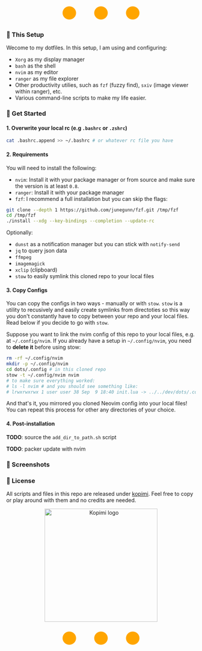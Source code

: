 <div align="center"; style="text-align:center; font-size: 48px; line-height: 1; margin: 20px 0; color: orange;">
  &#x25CF;&nbsp;&nbsp;&nbsp;&#x25CF;&nbsp;&nbsp;&nbsp;&#x25CF;
</div>


### :large_orange_diamond: This Setup

Wecome to my dotfiles.
In this setup, I am using and configuring:

* `Xorg` as my display manager 
* `bash` as the shell
* `nvim` as my editor 
* `ranger` as my file explorer
* Other productivity utilies, such as `fzf` (fuzzy find), `sxiv` (image viewer
within ranger), etc.
* Various command-line scripts to make my life easier.

### :large_orange_diamond: Get Started

#### 1. Overwrite your local rc (e.g `.bashrc` or `.zshrc`)

```bash
cat .bashrc.append >> ~/.bashrc # or whatever rc file you have
```

#### 2. Requirements 

You will need to install the following:

* `nvim`: Install it with your package manager  or from source and make sure the 
version is at least `0.8`.
* `ranger`: Install it with your package manager
* `fzf`: I recommend a full installation but you can skip the flags:
```bash
git clone --depth 1 https://github.com/junegunn/fzf.git /tmp/fzf
cd /tmp/fzf
./install --xdg --key-bindings --completion --update-rc
```

Optionally:

* `dunst` as a notification manager but you can stick with `notify-send`
* `jq` to query json data
* `ffmpeg`
* `imagemagick`
* `xclip` (clipboard)
* `stow` to easily symlink this cloned repo to your local files

#### 3. Copy Configs

You can copy the configs in two ways - manually or with `stow`. `stow` is
a utility to recusively and easily create symlinks from directoties so this way
you don't constantly have to copy between your repo and your local files. Read 
below if you decide to go with `stow`.

Suppose you want to link the nvim config of this repo to your local files, e.g.
at `~/.config/nvim`. If you already have a setup in `~/.config/nvim`, you need
to **delete it** before using stow:

```bash
rm -rf ~/.config/nvim
mkdir -p ~/.config/nvim
cd dots/.config # in this cloned repo
stow -t ~/.config/nvim nvim
# to make sure everything worked:
# ls -l nvim # and you should see something like:
# lrwxrwxrwx 1 user user 38 Sep  9 18:40 init.lua -> ../../dev/dots/.config/nvim/init.lua
```

And that's it, you mirrored you cloned Neovim config into your local files!
You can repeat this process for other any directories of your choice.

#### 4. Post-installation

**TODO**: source the `add_dir_to_path.sh` script

**TODO**: packer update with nvim

### :large_orange_diamond: Screenshots

### :large_orange_diamond: License 

All scripts and files in this repo are released under [kopimi](https://kopimi.com/).
Feel free to copy or play around with them and no credits are needed.

<div align="center">
<img src="https://kopimi.com/badges/kopimi_text.gif" alt="Kopimi logo" style="width:300px;"/>
</div>

<div align="center"; style="text-align:center; font-size: 48px; line-height: 1; margin: 20px 0; color: orange;">
  &#x25CF;&nbsp;&nbsp;&nbsp;&#x25CF;&nbsp;&nbsp;&nbsp;&#x25CF;
</div>
